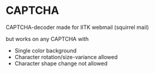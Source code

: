 CAPTCHA
=======

CAPTCHA-decoder made for IITK webmail (squirrel mail)

but works on any CAPTCHA with

- Single color background 
- Character rotation/size-variance allowed
- Character shape change not allowed

